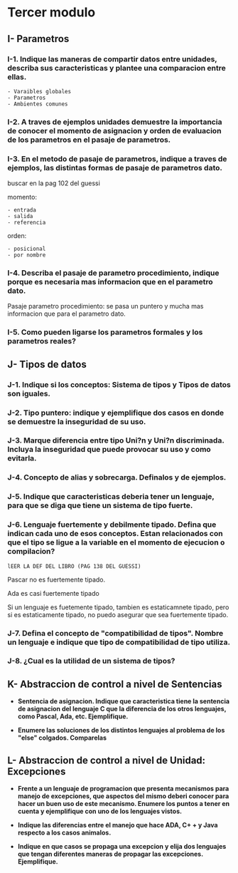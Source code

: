 # Tercer modulo

## I- Parametros

### I-1. Indique las maneras de compartir datos entre unidades, describa sus caracteristicas y plantee una comparacion entre ellas.

    - Varaibles globales 
    - Parametros
    - Ambientes comunes

### I-2. A traves de ejemplos unidades demuestre la importancia de conocer el momento  de asignacion y orden de evaluacion de los parametros en el pasaje de parametros.

### I-3. En el metodo de pasaje de parametros, indique a traves de ejemplos, las distintas formas de pasaje de parametros dato.


buscar en la pag 102 del guessi

momento: 
    
    - entrada
    - salida
    - referencia
    
orden: 

    - posicional
    - por nombre
    
	
### I-4. Describa el pasaje de parametro procedimiento, indique porque es     necesaria mas informacion que en el parametro dato.

Pasaje parametro procedimiento: se pasa un puntero y mucha mas informacion que para el parametro dato.
	
### I-5. Como pueden ligarse los parametros formales y los parametros reales?	

	
## J- Tipos de datos

### J-1. Indique si los conceptos: Sistema de tipos y Tipos de datos son iguales.
### J-2. Tipo puntero: indique y ejemplifique dos casos en donde se demuestre la inseguridad de su uso.
	
### J-3. Marque diferencia entre tipo Uni?n y Uni?n discriminada. Incluya la inseguridad que puede provocar su uso y como evitarla.
	
### J-4. Concepto de alias y sobrecarga. Definalos y de ejemplos.

### J-5. Indique que caracteristicas deberia tener un lenguaje, para que se diga que tiene un sistema de tipo fuerte.
	
### J-6. Lenguaje fuertemente y debilmente tipado. Defina que indican cada uno de esos conceptos. Estan relacionados con que el tipo se ligue a la variable en el momento de ejecucion o compilacion?
	
	lEER LA DEF DEL LIBRO (PAG 138 DEL GUESSI)
	
Pascar no es fuertemente tipado.

Ada es casi fuertemente tipado

Si un lenguaje es fuetemente tipado, tambien es estaticamnete tipado, pero si es estaticamente tipado, no puedo asegurar que sea fuertemente tipado. 
	
	
### J-7. Defina el concepto de "compatibilidad de tipos". Nombre un lenguaje e indique que tipo de compatibilidad de tipo utiliza.
	
### J-8. ¿Cual es la utilidad de un sistema de tipos?

## K- Abstraccion de control a nivel de Sentencias

- **Sentencia de asignacion. Indique que caracteristica tiene la
    sentencia de asignacion del lenguaje C que la diferencia de los
    otros lenguajes, como Pascal, Ada, etc. Ejemplifique.**
	
- **Enumere las soluciones de los distintos lenguajes al problema  de
    los "else" colgados. Comparelas**
	

## L- Abstraccion de control a nivel de Unidad: Excepciones

- **Frente a un lenguaje de programacion que presenta mecanismos para
    manejo de   excepciones, que aspectos del mismo deberi conocer
    para hacer un buen uso de este mecanismo. Enumere los puntos a
    tener en cuenta y ejemplifique con uno de los lenguajes vistos.** 
	
- **Indique las diferencias entre el manejo que hace ADA, C+ + y Java
    respecto a los casos animalos.**
	
- **Indique en que casos se propaga una excepcion y elija dos
    lenguajes que tengan diferentes maneras de propagar las
    excepciones. Ejemplifique.**
